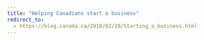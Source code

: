 ```yaml
---
title: "Helping Canadians start a business"
redirect_to:
  - https://blog.canada.ca/2018/02/20/Starting_a_business.html
---
```

